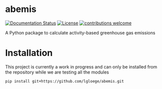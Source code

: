 # abemis
[![Documentation Status](https://readthedocs.org/projects/abemis/badge/?version=latest)](https://abemis.readthedocs.io/en/latest/?badge=latest)
[![License](https://img.shields.io/badge/License-MIT-blue.svg)](https://opensource.org/licenses/MIT)
[![contributions welcome](https://img.shields.io/badge/contributions-welcome-brightgreen.svg?style=flat)](https://github.com/lgloege/abemis/issues)


A Python package to calculate activity-based greenhouse gas emissions

# Installation
This project is currently a work in progress and can only be installed from the repository while we are testing all the modules
```
pip install git+https://github.com/lgloege/abemis.git
```
